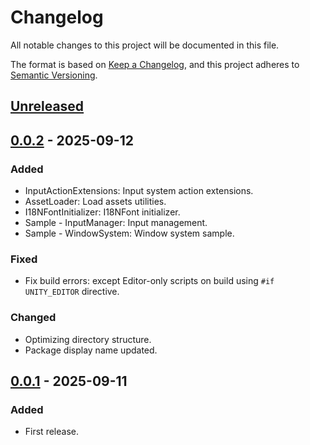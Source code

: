# Changelog

All notable changes to this project will be documented in this file.

The format is based on [Keep a Changelog](https://keepachangelog.com/en/1.1.0/),
and this project adheres to [Semantic Versioning](https://semver.org/spec/v2.0.0.html).

## [Unreleased]

## [0.0.2] - 2025-09-12

### Added

- InputActionExtensions: Input system action extensions.
- AssetLoader: Load assets utilities.
- I18NFontInitializer: I18NFont initializer.
- Sample - InputManager: Input management.
- Sample - WindowSystem: Window system sample.

### Fixed
- Fix build errors: except Editor-only scripts on build using `#if UNITY_EDITOR` directive.

### Changed

- Optimizing directory structure.
- Package display name updated.

## [0.0.1] - 2025-09-11

### Added

- First release.

[unreleased]: https://github.com/hisacat/HisaCat-Unity-Extensions/compare/v0.0.2...HEAD
[0.0.2]: https://github.com/hisacat/HisaCat-Unity-Extensions/compare/v0.0.1...v0.0.2
[0.0.1]: https://github.com/hisacat/HisaCat-Unity-Extensions/releases/tag/v0.0.1
